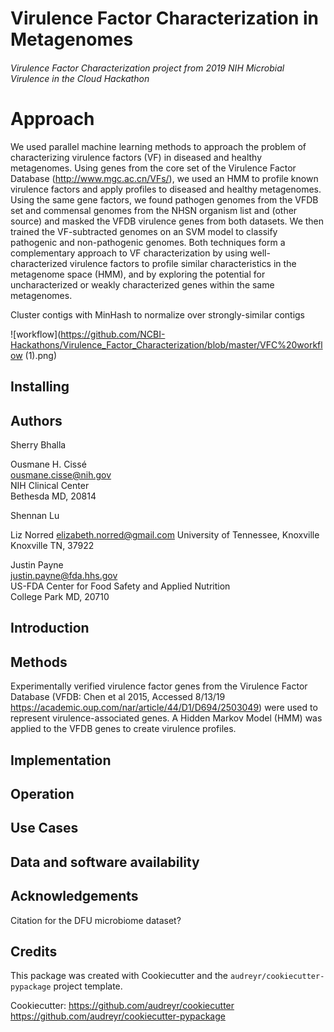 # Virulence Factor Characterization in Metagenomes

###### Virulence Factor Characterization project from 2019 NIH Microbial Virulence in the Cloud Hackathon

# Approach
We used parallel machine learning methods to approach the problem of characterizing virulence factors (VF) in diseased and healthy metagenomes. Using genes from the core set of the Virulence Factor Database (http://www.mgc.ac.cn/VFs/), we used an HMM to profile known virulence factors and apply profiles to diseased and healthy metagenomes. Using the same gene factors, we found pathogen genomes from the VFDB set and commensal genomes from the NHSN organism list and (other source) and masked the VFDB virulence genes from both datasets. We then trained the VF-subtracted genomes on an SVM model to classify pathogenic and non-pathogenic genomes. Both techniques form a complementary approach to VF characterization by using well-characterized virulence factors to profile similar characteristics in the metagenome space (HMM), and by exploring the potential for uncharacterized or weakly characterized genes within the same metagenomes. 

Cluster contigs with MinHash to normalize over strongly-similar contigs

![workflow](https://github.com/NCBI-Hackathons/Virulence_Factor_Characterization/blob/master/VFC%20workflow (1).png)



## Installing

## Authors

Sherry Bhalla

Ousmane H. Cissé  
ousmane.cisse@nih.gov  
NIH Clinical Center  
Bethesda MD, 20814

Shennan Lu

Liz Norred
elizabeth.norred@gmail.com
University of Tennessee, Knoxville
Knoxville TN, 37922

Justin Payne  
justin.payne@fda.hhs.gov  
US-FDA Center for Food Safety and Applied Nutrition  
College Park MD, 20710  


## Introduction

## Methods

Experimentally verified virulence factor genes from the Virulence Factor Database (VFDB: Chen et al 2015, Accessed 8/13/19 https://academic.oup.com/nar/article/44/D1/D694/2503049) were used to represent virulence-associated genes. A Hidden Markov Model (HMM) was applied to the VFDB genes to create virulence profiles.

## Implementation

## Operation

## Use Cases

## Data and software availability



## Acknowledgements
Citation for the DFU microbiome dataset?

## Credits

This package was created with Cookiecutter and the `audreyr/cookiecutter-pypackage` project template.

Cookiecutter: https://github.com/audreyr/cookiecutter  
https://github.com/audreyr/cookiecutter-pypackage


